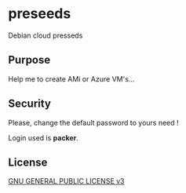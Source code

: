 # preseeds
Debian cloud presseds

## Purpose
Help me to create AMi or Azure VM's...

## Security
Please, change the default password to yours need !

Login used is **packer**.

## License
[GNU GENERAL PUBLIC LICENSE v3](LICENSE)